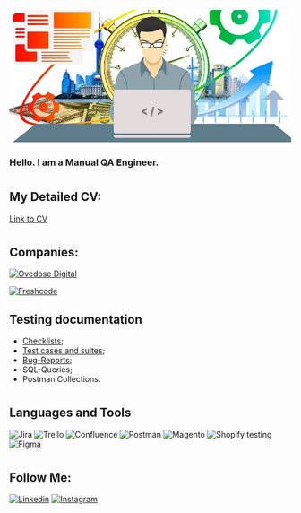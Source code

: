 [![Header](https://github.com/JB1qa/JB1qa/blob/main/assets/png.png)](https://www.upwork.com/workwith/yaroslavbryk)
### Hello. I am a Manual QA Engineer.
#
## My Detailed CV: 
[Link to CV](https://drive.google.com/file/d/1bMXGQ8iwEl6yvFNB5I7qWz9sqC4mWG6B/view?usp=share_link)
#
###
## Companies: 
 [![Ovedose Digital](https://img.shields.io/badge/Overdose%20Digital-(03%2F2021%20--%2002%2F2021)-orange?style=for-the-badge)](https://overdose.digital/)

 [![Freshcode](https://img.shields.io/badge/Freshcode-(03%2F2021%20--%2002%2F2021)-orange?style=for-the-badge)](https://freshcodeit.com/)

## Testing documentation
- [Checklists](https://docs.google.com/spreadsheets/d/15HHKwYDwW5TCRHVRWs3vyvhjsHY-qRRrLTUPGrRH_Yk/); 
- [Test cases and suites](https://docs.google.com/spreadsheets/d/1-fiORRdHnT4u8t8mMzo2xusmF8okQ_prmNKoR7WsAhs/); 
- [Bug-Reports](https://docs.google.com/spreadsheets/d/1b8t05-w69ItgAkdxkrcMXZmcRlEga95yEwwKIYxEvz0/); 
- SQL-Queries; 
- Postman Collections.
# 
## Languages and Tools
 ![Jira](https://img.shields.io/badge/Jira-E9E9E9?style=for-the-badge&logo=Jira&logoColor=0052CC)
 ![Trello](https://img.shields.io/badge/Trello-E9E9E9?style=for-the-badge&logo=Trello&logoColor=0052CC)
 ![Confluence](https://img.shields.io/badge/Confluence-E9E9E9?style=for-the-badge&logo=Confluence&logoColor=172B4D)
 ![Postman](https://img.shields.io/badge/Postman-E9E9E9?style=for-the-badge&logo=Postman&logoColor=FF6C37)
 ![Magento](https://img.shields.io/badge/Magento-E9E9E9?style=for-the-badge&logo=Magento&logoColor=EE672F)
![Shopify testing](https://img.shields.io/badge/Shopify-E9E9E9?style=for-the-badge&logo=Shopify&logoColor=7AB55C)
![Figma](https://img.shields.io/badge/Figma-E9E9E9?style=for-the-badge&logo=Figma&logoColor=F24E1E)
#
## Follow Me: 
[![Linkedin](https://img.shields.io/badge/Linkedin-E9E9E9?style=for-the-badge&logo=Linkedin&logoColor=0A66C2)](https://www.linkedin.com/in/yaroslav-bryk/)
[![Instagram](https://img.shields.io/badge/Instagram-E9E9E9?style=for-the-badge&logo=Instagram&logoColor=E4405F)](https://www.instagram.com/jaroslav_bryk/)

